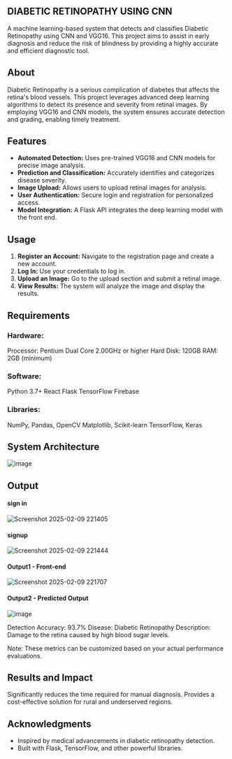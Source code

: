 ## DIABETIC RETINOPATHY USING CNN
A machine learning-based system that detects and classifies Diabetic Retinopathy using CNN and VGG16. This project aims to assist in early diagnosis and reduce the risk of blindness by providing a highly accurate and efficient diagnostic tool.

## About
Diabetic Retinopathy is a serious complication of diabetes that affects the retina's blood vessels. This project leverages advanced deep learning algorithms to detect its presence and severity from retinal images. By employing VGG16 and CNN models, the system ensures accurate detection and grading, enabling timely treatment.

## Features
- **Automated Detection:** Uses pre-trained VGG16 and CNN models for precise image analysis.
- **Prediction and Classification:** Accurately identifies and categorizes disease severity.
- **Image Upload:** Allows users to upload retinal images for analysis.
- **User Authentication:** Secure login and registration for personalized access.
- **Model Integration:** A Flask API integrates the deep learning model with the front end.


## Usage

1. **Register an Account:** Navigate to the registration page and create a new account.
2. **Log In:** Use your credentials to log in.
3. **Upload an Image:** Go to the upload section and submit a retinal image.
4. **View Results:** The system will analyze the image and display the results.

## Requirements
### Hardware:
Processor: Pentium Dual Core 2.00GHz or higher
Hard Disk: 120GB
RAM: 2GB (minimum)

### Software:
Python 3.7+
React
Flask
TensorFlow
Firebase

### Libraries:
NumPy, Pandas, OpenCV
Matplotlib, Scikit-learn
TensorFlow, Keras

## System Architecture

![image](https://github.com/user-attachments/assets/e70c1f72-bfce-414e-b1dc-0b7d69c081ad)

## Output
#### sign in
![Screenshot 2025-02-09 221405](https://github.com/user-attachments/assets/2e0b0307-1d4d-48aa-83e9-3247acf63dbe)
#### signup
![Screenshot 2025-02-09 221444](https://github.com/user-attachments/assets/e1c0ef56-0bef-4b0d-8a2d-8d05ff0d5bce)


#### Output1 - Front-end
![Screenshot 2025-02-09 221707](https://github.com/user-attachments/assets/09b497a5-1357-4286-a316-c98f571a50ca)


#### Output2 - Predicted Output

![image](https://github.com/user-attachments/assets/1cb08666-e596-4459-b68f-63aa9a99201d)

Detection Accuracy: 93.7%
Disease: Diabetic Retinopathy
Description: Damage to the retina caused by high blood sugar levels.

Note: These metrics can be customized based on your actual performance evaluations.

## Results and Impact
Significantly reduces the time required for manual diagnosis.
Provides a cost-effective solution for rural and underserved regions.

## Acknowledgments

- Inspired by medical advancements in diabetic retinopathy detection.
- Built with Flask, TensorFlow, and other powerful libraries.




